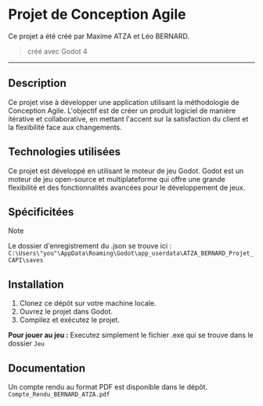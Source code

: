 # Projet de Conception Agile

Ce projet a été créé par Maxime ATZA et Léo BERNARD.

> créé avec Godot 4
---

## Description

Ce projet vise à développer une application utilisant la méthodologie de Conception Agile. L'objectif est de créer un produit logiciel de manière itérative et collaborative, en mettant l'accent sur la satisfaction du client et la flexibilité face aux changements.

## Technologies utilisées

Ce projet est développé en utilisant le moteur de jeu Godot. Godot est un moteur de jeu open-source et multiplateforme qui offre une grande flexibilité et des fonctionnalités avancées pour le développement de jeux.

## Spécificitées

> [!NOTE]
> Le dossier d'enregistrement du .json se trouve ici :
> ```C:\Users\"you"\AppData\Roaming\Godot\app_userdata\ATZA_BERNARD_Projet_CAPI\saves```

## Installation

1. Clonez ce dépôt sur votre machine locale.
2. Ouvrez le projet dans Godot.
3. Compilez et exécutez le projet.

**Pour jouer au jeu :**
Executez simplement le fichier .exe qui se trouve dans le dossier ```Jeu```

## Documentation

Un compte rendu au format PDF est disponible dans le dépôt.
```Compte_Rendu_BERNARD_ATZA.pdf```